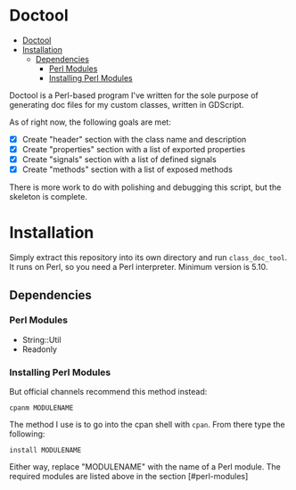 Doctool
=======

* [Doctool](#doctool)
* [Installation](#installation)
    * [Dependencies](#dependencies)
        * [Perl Modules](#perl-modules)
        * [Installing Perl Modules](#installing-perl-modules)

Doctool is a Perl-based program I've written for the sole purpose of generating doc files for my custom classes, written in GDScript.

As of right now, the following goals are met:

- [X] Create "header" section with the class name and description
- [X] Create "properties" section with a list of exported properties
- [X] Create "signals" section with a list of defined signals
- [X] Create "methods" section with a list of exposed methods

There is more work to do with polishing and debugging this script, but the skeleton is complete.

Installation
============

Simply extract this repository into its own directory and run `class_doc_tool`.
It runs on Perl, so you need a Perl interpreter.
Minimum version is 5.10.

## Dependencies

### Perl Modules

* String::Util
* Readonly

### Installing Perl Modules

But official channels recommend this method instead:

    cpanm MODULENAME

The method I use is to go into the cpan shell with `cpan`. From there type the following:

    install MODULENAME

Either way, replace "MODULENAME" with the name of a Perl module. The required modules are
listed above in the section [#perl-modules]
